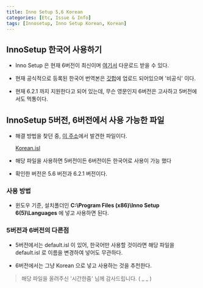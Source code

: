 ```yaml
---
title: Inno Setup 5,6 Korean
categories: [Etc, Issue & Info]
tags: [Innosetup, Inno Setup Korean, Korean]
---
```


## InnoSetup 한국어 사용하기

- Inno Setup 은 현재 6버전이 최신이며 [여기서](https://jrsoftware.org/isdl.php) 다운로드 받을 수 있다.

- 현재 공식적으로 등록된 한국어 번역본은 [깃헙](https://github.com/jrsoftware/issrc/blob/main/Files/Languages/Unofficial/Korean.isl)에 업로드 되어있으며 '비공식' 이다.

- 현재 6.2.1 까지 지원한다고 되어 있는데, 무슨 영문인지 6버전은 고사하고 5버전에서도 먹통이다.

## InnoSetup 5버전, 6버전에서 사용 가능한 파일

- 해결 방법을 찾던 중, [이 주소](https://m.blog.naver.com/PostView.naver?isHttpsRedirect=true&blogId=utime&logNo=150143279912)에서 발견한 파일이다. 

    [Korean.isl](/assets/file/Etc/Korean.isl)

- 해당 파일을 사용하면 5버전이든 6버전이든 한국어로 사용이 가능 했다

- 확인한 버전은 5.6 버전과 6.2.1 버전이다.

### 사용 방법

- 윈도우 기준, 설치폴더인 <b>C:\Program Files (x86)\Inno Setup 6(5)\Languages</b> 에 넣고 사용하면 된다.

### 5버전과 6버전의 다른점

- 5버전에서는 default.isl 이 있어, 한국어만 사용할 것이라면 해당 파일을 default.isl 로 이름을 변경하여 넣어도 무관하다.

- 6버전에서는 그냥 Korean 으로 넣고 사용하는 것을 추천한다.






> 해당 파일을 올려주신 '시간한줌' 님께 감사드립니다. ( _ _ )